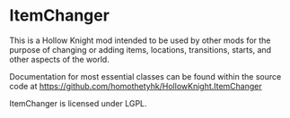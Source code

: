 # ItemChanger

This is a Hollow Knight mod intended to be used by other mods for the purpose of changing or adding items, locations, transitions, starts, and other aspects of the world.

Documentation for most essential classes can be found within the source code at https://github.com/homothetyhk/HollowKnight.ItemChanger

ItemChanger is licensed under LGPL.